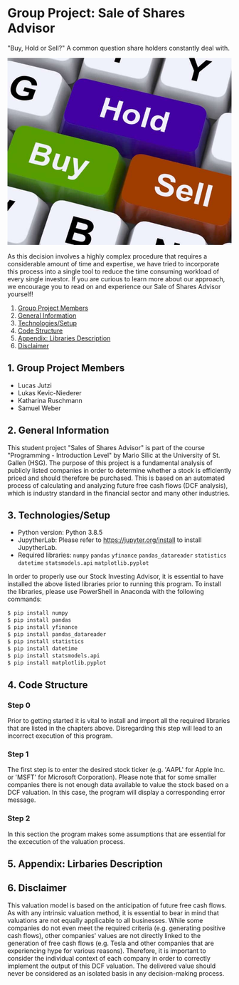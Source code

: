 # Group Project: Sale of Shares Advisor

"Buy, Hold or Sell?" A common question share holders constantly deal with. <br>

![Image](https://github.com/KRuschmann/Sale_of_Shares_Advisor/blob/master/Buy-Sell-Hold-Image.png?=100x20) <br>

As this decision involves a highly complex procedure that requires a considerable amount of time and expertise, we have tried to incorporate this process into a single tool to reduce the time consuming workload of every single investor. If you are curious to learn more about our approach, we encourage you to read on and experience our Sale of Shares Advisor yourself!

1. [ Group Project Members ](#memb)
2. [ General Information ](#desc)
3. [ Technologies/Setup ](#usage)
4. [ Code Structure ](#code)
5. [ Appendix: Libraries Description ](#app)
6. [ Disclaimer ](#discl)


<a name="memb"></a>
## 1. Group Project Members
- Lucas Jutzi
- Lukas Kevic-Niederer
- Katharina Ruschmann
- Samuel Weber

<a name="desc"></a>
## 2. General Information
This student project "Sales of Shares Advisor" is part of the course "Programming - Introduction Level" by Mario Silic at the University of St. Gallen (HSG). The purpose of this project is a fundamental analysis of publicly listed companies in order to determine whether a stock is efficiently priced and should therefore be purchased. This is based on an automated process of calculating and analyzing future free cash flows (DCF analysis), which is industry standard in the financial sector and many other industries.

<a name="usage"></a>
## 3. Technologies/Setup
- Python version: Python 3.8.5
- JupytherLab: Please refer to https://jupyter.org/install to install JupytherLab.
- Required libraries: ```numpy``` ```pandas``` ```yfinance``` ```pandas_datareader``` ```statistics``` ```datetime``` ```statsmodels.api``` ```matplotlib.pyplot```

In order to properly use our Stock Investing Advisor, it is essential to have installed the above listed libraries prior to running this program. To install the libraries, please use PowerShell in Anaconda with the following commands:

```
$ pip install numpy
$ pip install pandas
$ pip install yfinance
$ pip install pandas_datareader
$ pip install statistics
$ pip install datetime
$ pip install statsmodels.api
$ pip install matplotlib.pyplot
```


<a name="code"></a>
## 4. Code Structure
### Step 0
Prior to getting started it is vital to install and import all the required libraries that are listed in the chapters above. Disregarding this step will lead to an incorrect execution of this program.

### Step 1

The first step is to enter the desired stock ticker (e.g. 'AAPL' for Apple Inc. or 'MSFT' for Microsoft Corporation). Please note that for some smaller companies there is not enough data available to value the stock based on a DCF valuation. In this case, the program will display a corresponding error message.

### Step 2

In this section the program makes some assumptions that are essential for the excecution of the valuation process.


<a name="app"></a>
## 5. Appendix: Lirbaries Description


<a name="discl"></a>
## 6. Disclaimer
This valuation model is based on the anticipation of future free cash flows. As with any intrinsic valuation method, it is essential to bear in mind that valuations are not equally applicable to all businesses. While some companies do not even meet the required criteria (e.g. generating positive cash flows), other companies' values are not directly linked to the generation of free cash flows (e.g. Tesla and other companies that are experiencing hype for various reasons). Therefore, it is important to consider the individual context of each company in order to correctly implement the output of this DCF valuation. The delivered value should never be considered as an isolated basis in any decision-making process.
